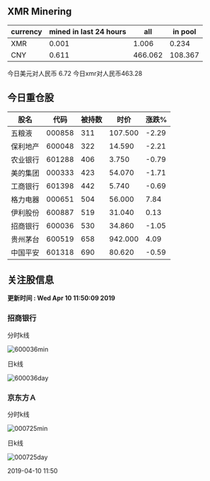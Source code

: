 ## XMR Minering

|currency|mined in last 24 hours|all|in pool|
|---|---|---|---|
|XMR|0.001|1.006|0.234|
|CNY|0.611|466.062|108.367|

今日美元对人民币 6.72	今日xmr对人民币463.28


## 今日重仓股 

|股名|代码|被持数|时价|涨跌%|
|---|---|---|---|---|
|五粮液|000858|311|107.500|-2.29|
|保利地产|600048|322|14.590|-2.21|
|农业银行|601288|406|3.750|-0.79|
|美的集团|000333|423|54.070|-1.71|
|工商银行|601398|442|5.740|-0.69|
|格力电器|000651|504|56.000|7.84|
|伊利股份|600887|519|31.040|0.13|
|招商银行|600036|530|34.860|-1.05|
|贵州茅台|600519|658|942.000|4.09|
|中国平安|601318|690|80.620|-0.59|

## 关注股信息
**更新时间 : Wed Apr 10 11:50:09 2019**
### 招商银行 
分时k线

![600036min](http://image.sinajs.cn/newchart/min/n/sh600036.gif)

日k线

![600036day](http://image.sinajs.cn/newchart/daily/n/sh600036.gif)

### 京东方Ａ 
分时k线

![000725min](http://image.sinajs.cn/newchart/min/n/sz000725.gif)

日k线

![000725day](http://image.sinajs.cn/newchart/daily/n/sz000725.gif)

2019-04-10 11:50